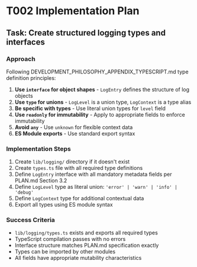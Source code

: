 # T002 Implementation Plan

## Task: Create structured logging types and interfaces

### Approach

Following DEVELOPMENT_PHILOSOPHY_APPENDIX_TYPESCRIPT.md type definition principles:

1. **Use `interface` for object shapes** - `LogEntry` defines the structure of log objects
2. **Use `type` for unions** - `LogLevel` is a union type, `LogContext` is a type alias
3. **Be specific with types** - Use literal union types for `level` field
4. **Use `readonly` for immutability** - Apply to appropriate fields to enforce immutability
5. **Avoid `any`** - Use `unknown` for flexible context data
6. **ES Module exports** - Use standard export syntax

### Implementation Steps

1. Create `lib/logging/` directory if it doesn't exist
2. Create `types.ts` file with all required type definitions
3. Define `LogEntry` interface with all mandatory metadata fields per PLAN.md Section 3.2
4. Define `LogLevel` type as literal union: `'error' | 'warn' | 'info' | 'debug'`
5. Define `LogContext` type for additional contextual data
6. Export all types using ES module syntax

### Success Criteria

- `lib/logging/types.ts` exists and exports all required types
- TypeScript compilation passes with no errors
- Interface structure matches PLAN.md specification exactly
- Types can be imported by other modules
- All fields have appropriate mutability characteristics
